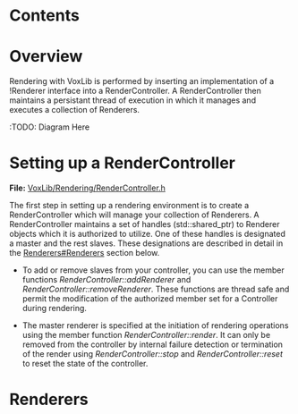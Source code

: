 # Contents #



# Overview #

Rendering with VoxLib is performed by inserting an implementation of a !Renderer interface into a RenderController. A RenderController then maintains a persistant thread of execution in which it manages and executes a collection of Renderers.

:TODO: Diagram Here

# Setting up a RenderController #

**File:** [VoxLib/Rendering/RenderController.h](https://code.google.com/p/voxrender/source/browse/trunk/Source/VoxLib/Rendering/RenderController.h)

The first step in setting up a rendering environment is to create a RenderController which will manage your collection of Renderers.
A RenderController maintains a set of handles (std::shared\_ptr) to Renderer objects which it is authorized to utilize. One of these handles is designated a master and the rest slaves. These designations are described in detail in the [Renderers#Renderers](Renderers#Renderers.md) section below.

  * To add or remove slaves from your controller, you can use the member functions _RenderController::addRenderer_ and _RenderController::removeRenderer_. These functions are thread safe and permit the modification of the authorized member set for a Controller during rendering.

  * The master renderer is specified at the initiation of rendering operations using the member function _RenderController::render_. It can only be removed from the controller by internal failure detection or termination of the render using _RenderController::stop_ and _RenderController::reset_ to reset the state of the controller.



# Renderers #